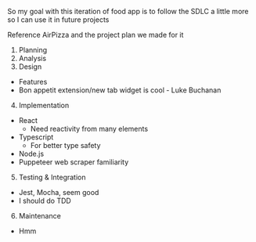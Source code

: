 So my goal with this iteration of food app is to follow the SDLC a little more so I can use it in future projects

Reference AirPizza and the project plan we made for it

1. Planning
2. Analysis
3. Design
- Features
- Bon appetit extension/new tab widget is cool - Luke Buchanan
4. Implementation
- React
  - Need reactivity from many elements
- Typescript
  - For better type safety
- Node.js
 - Puppeteer web scraper familiarity
5. Testing & Integration
- Jest, Mocha, seem good
- I should do TDD
6. Maintenance
- Hmm